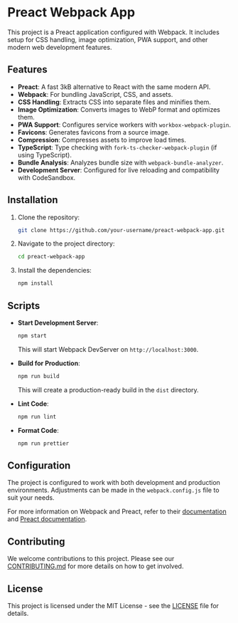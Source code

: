 # Preact Webpack App

This project is a Preact application configured with Webpack. It includes setup for CSS handling, image optimization, PWA support, and other modern web development features.

## Features

- **Preact**: A fast 3kB alternative to React with the same modern API.
- **Webpack**: For bundling JavaScript, CSS, and assets.
- **CSS Handling**: Extracts CSS into separate files and minifies them.
- **Image Optimization**: Converts images to WebP format and optimizes them.
- **PWA Support**: Configures service workers with `workbox-webpack-plugin`.
- **Favicons**: Generates favicons from a source image.
- **Compression**: Compresses assets to improve load times.
- **TypeScript**: Type checking with `fork-ts-checker-webpack-plugin` (if using TypeScript).
- **Bundle Analysis**: Analyzes bundle size with `webpack-bundle-analyzer`.
- **Development Server**: Configured for live reloading and compatibility with CodeSandbox.

## Installation

1. Clone the repository:
    ```bash
    git clone https://github.com/your-username/preact-webpack-app.git
    ```
2. Navigate to the project directory:
    ```bash
    cd preact-webpack-app
    ```
3. Install the dependencies:
    ```bash
    npm install
    ```

## Scripts

- **Start Development Server**:
    ```bash
    npm start
    ```
    This will start Webpack DevServer on `http://localhost:3000`.

- **Build for Production**:
    ```bash
    npm run build
    ```
    This will create a production-ready build in the `dist` directory.

- **Lint Code**:
    ```bash
    npm run lint
    ```

- **Format Code**:
    ```bash
    npm run prettier
    ```

## Configuration

The project is configured to work with both development and production environments. Adjustments can be made in the `webpack.config.js` file to suit your needs.

For more information on Webpack and Preact, refer to their [documentation](https://webpack.js.org/) and [Preact documentation](https://preactjs.com/).

## Contributing

We welcome contributions to this project. Please see our [CONTRIBUTING.md](CONTRIBUTING.md) for more details on how to get involved.

## License

This project is licensed under the MIT License - see the [LICENSE](LICENSE) file for details.
